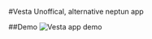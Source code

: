 #Vesta
Unoffical, alternative neptun app

##Demo
![Vesta app demo](repository_assets/vesta_output.gif)